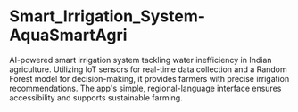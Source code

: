# Smart_Irrigation_System-AquaSmartAgri
AI-powered smart irrigation system tackling water inefficiency in Indian agriculture. Utilizing IoT sensors for real-time data collection and a Random Forest model for decision-making, it provides farmers with precise irrigation recommendations. The app's simple, regional-language interface ensures accessibility and supports sustainable farming.
